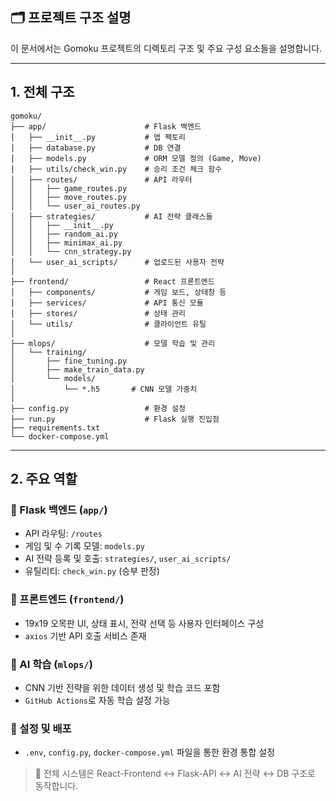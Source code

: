 ## 🗂️ 프로젝트 구조 설명

이 문서에서는 Gomoku 프로젝트의 디렉토리 구조 및 주요 구성 요소들을 설명합니다.

---

## 1. 전체 구조
```
gomoku/
├── app/                      # Flask 백엔드
│   ├── __init__.py           # 앱 팩토리
│   ├── database.py           # DB 연결
│   ├── models.py             # ORM 모델 정의 (Game, Move)
│   ├── utils/check_win.py    # 승리 조건 체크 함수
│   ├── routes/               # API 라우터
│   │   ├── game_routes.py
│   │   ├── move_routes.py
│   │   └── user_ai_routes.py
│   ├── strategies/           # AI 전략 클래스들
│   │   ├── __init__.py
│   │   ├── random_ai.py
│   │   ├── minimax_ai.py
│   │   └── cnn_strategy.py
│   └── user_ai_scripts/      # 업로드된 사용자 전략
│
├── frontend/                 # React 프론트엔드
│   ├── components/           # 게임 보드, 상태창 등
│   ├── services/             # API 통신 모듈
│   ├── stores/               # 상태 관리
│   └── utils/                # 클라이언트 유틸
│
├── mlops/                    # 모델 학습 및 관리
│   └── training/
│       ├── fine_tuning.py
│       ├── make_train_data.py
│       └── models/
│           └── *.h5       # CNN 모델 가중치
│
├── config.py                 # 환경 설정
├── run.py                    # Flask 실행 진입점
├── requirements.txt
└── docker-compose.yml
```

---

## 2. 주요 역할

### 🔹 Flask 백엔드 (`app/`)
- API 라우팅: `/routes`
- 게임 및 수 기록 모델: `models.py`
- AI 전략 등록 및 호출: `strategies/`, `user_ai_scripts/`
- 유틸리티: `check_win.py` (승부 판정)

### 🔹 프론트엔드 (`frontend/`)
- 19x19 오목판 UI, 상태 표시, 전략 선택 등 사용자 인터페이스 구성
- `axios` 기반 API 호출 서비스 존재

### 🔹 AI 학습 (`mlops/`)
- CNN 기반 전략을 위한 데이터 생성 및 학습 코드 포함
- `GitHub Actions`로 자동 학습 설정 가능

### 🔹 설정 및 배포
- `.env`, `config.py`, `docker-compose.yml` 파일을 통한 환경 통합 설정

> 📌 전체 시스템은 React-Frontend ↔ Flask-API ↔ AI 전략 ↔ DB 구조로 동작합니다.
